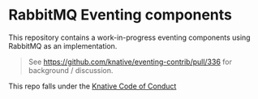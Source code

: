 # RabbitMQ Eventing components

This repository contains a work-in-progress eventing components using RabbitMQ
as an implementation.

> See <https://github.com/knative/eventing-contrib/pull/336> for background /
> discussion.

This repo falls under the
[Knative Code of Conduct](https://github.com/knative/community/blob/master/CODE-OF-CONDUCT.md)
